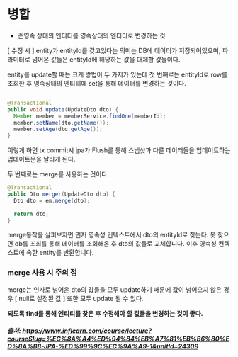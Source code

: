 # 병합 

- 준영속 상태의 엔티티를 영속상태의 엔티티로 변경하는 것

[ 수정 시 ]
entity가 entityId를 갖고있다는 의미는 DB에 데이터가 저장되어있으며, 파라미터로 넘어온 값들은 entityId에 해당하는 값을 대체할 값들이다.

entity를 update할 때는 크게 방법이 두 가지가 있는데 첫 번째로는 entityId로 row를 조회한 후 영속상태의 엔티티에 set을 통해 데이터를 변경하는 것이다.

```java

@Transactional
public void update(UpdateDto dto) {
  Member member = memberService.findOne(memberId);
  member.setName(dto.getName());
  member.setAge(dto.getAge());
}
```

이렇게 하면 tx commit시 jpa가 Flush를 통해 스냅샷과 다른 데이터들을 업데이트하는 업데이트문을 날리게 된다.

두 번째로는 merge를 사용하는 것이다.
```java
@Transactional
public Dto merger(UpdateDto dto) {
  Dto dto = em.merge(dto);
  
  return dto;
}
```
merge동작을 살펴보자면 먼저 영속성 컨텍스트에서 dto의 entityId로 찾는다. 못 찾으면 db를 조회를 통해 데이터를 조회해온 후 dto의 값들로 교체합니다.
이후 영속성 컨텍스트에 속한 entity를 반환합니다. 

### merge 사용 시 주의 점
merge는 인자로 넘어온 dto의 값들을 모두 update하기 때문에 값이 넘어오지 않은 경우 [ null로 설정된 값 ] 또한 모두 update 될 수 있다.     

**되도록 find를 통해 엔티티를 찾은 후 수정해야 할 값들을 변경하는 것이 좋다.**


##### 출처: https://www.inflearn.com/course/lecture?courseSlug=%EC%8A%A4%ED%94%84%EB%A7%81%EB%B6%80%ED%8A%B8-JPA-%ED%99%9C%EC%9A%A9-1&unitId=24309
